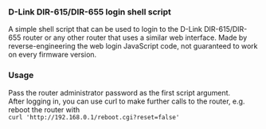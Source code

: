 ### D-Link DIR-615/DIR-655 login shell script  
A simple shell script that can be used to login to the D-Link DIR-615/DIR-655 router or any other router that uses a similar web interface. Made by reverse-engineering the web login JavaScript code, not guaranteed to work on every firmware version.  
### Usage  
Pass the router administrator password as the first script argument.  
After logging in, you can use curl to make further calls to the router, e.g. reboot the router with  
`curl 'http://192.168.0.1/reboot.cgi?reset=false'`

